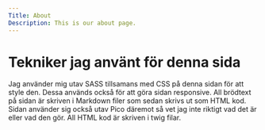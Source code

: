 ```yaml
---
Title: About
Description: This is our about page.
---
```


Tekniker jag använt för denna sida
==========================

Jag använder mig utav SASS tillsamans med CSS på denna sidan för att style den. 
Dessa används också för att göra sidan responsive. All brödtext på sidan är skriven
i Markdown filer som sedan skrivs ut som HTML kod. Sidan använder sig också utav Pico 
däremot så vet jag inte riktigt vad det är eller vad den gör. All HTML kod är skriven
i twig filar.
